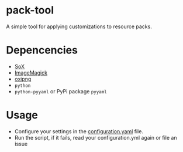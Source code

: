 # pack-tool

A simple tool for applying customizations to resource packs.

# Depencencies

- [SoX](https://sourceforge.net/projects/sox/)
- [ImageMagick](https://imagemagick.org)
- [oxipng](https://github.com/oxipng/oxipng)
- `python`
- `python-pyyaml` or PyPi package `pyyaml`

# Usage

- Configure your settings in the [configuration.yaml](./configuration.yaml) file.
- Run the script, if it fails, read your configuration.yml again or file an issue
